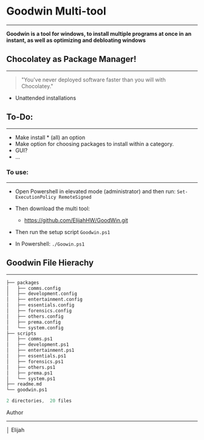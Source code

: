 # Goodwin Multi-tool
****
**Goodwin is a tool for windows, to install multiple programs at once in an instant, as well as optimizing and debloating windows**


## Chocolatey as Package Manager!
****
> "You've never deployed software faster than you will with Chocolatey." 

- Unattended installations

## To-Do:
****
- Make install * (all) an option
- Make option for choosing packages to install within a category.
- GUI?
- ...

### To use:
****
- Open Powershell in elevated mode (administrator) and then run:
`Set-ExecutionPolicy RemoteSigned` 

- Then download the multi tool: 
  - https://github.com/ElijahHW/GoodWin.git
- Then run the setup script `Goodwin.ps1`
- In Powershell: `./Goowin.ps1`

## Goodwin File Hierachy
****
```s
├── packages
│   ├── comms.config
│   ├── development.config
│   ├── entertainment.config
│   ├── essentials.config
│   ├── forensics.config
│   ├── others.config
│   ├── prema.config
│   └── system.config
├── scripts
│   ├── comms.ps1
│   ├── development.ps1
│   ├── entertainment.ps1
│   ├── essentials.ps1
│   ├── forensics.ps1
│   ├── others.ps1
│   ├── prema.ps1
│   └── system.ps1       
├── readme.md
└── goodwin.ps1

2 directories,  20 files   
```

Author
****

│ Elijah